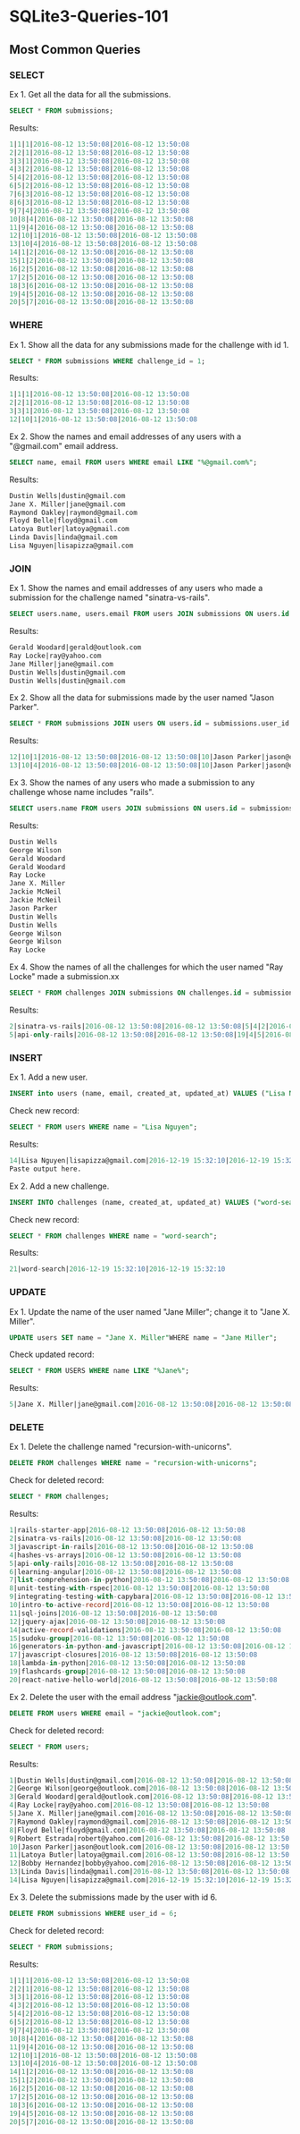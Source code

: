# SQLite3-Queries-101
## Most Common Queries

### SELECT

Ex 1. Get all the data for all the submissions.

  ```sql
SELECT * FROM submissions;
```
Results:
  ```sql
1|1|1|2016-08-12 13:50:08|2016-08-12 13:50:08
2|2|1|2016-08-12 13:50:08|2016-08-12 13:50:08
3|3|1|2016-08-12 13:50:08|2016-08-12 13:50:08
4|3|2|2016-08-12 13:50:08|2016-08-12 13:50:08
5|4|2|2016-08-12 13:50:08|2016-08-12 13:50:08
6|5|2|2016-08-12 13:50:08|2016-08-12 13:50:08
7|6|3|2016-08-12 13:50:08|2016-08-12 13:50:08
8|6|3|2016-08-12 13:50:08|2016-08-12 13:50:08
9|7|4|2016-08-12 13:50:08|2016-08-12 13:50:08
10|8|4|2016-08-12 13:50:08|2016-08-12 13:50:08
11|9|4|2016-08-12 13:50:08|2016-08-12 13:50:08
12|10|1|2016-08-12 13:50:08|2016-08-12 13:50:08
13|10|4|2016-08-12 13:50:08|2016-08-12 13:50:08
14|1|2|2016-08-12 13:50:08|2016-08-12 13:50:08
15|1|2|2016-08-12 13:50:08|2016-08-12 13:50:08
16|2|5|2016-08-12 13:50:08|2016-08-12 13:50:08
17|2|5|2016-08-12 13:50:08|2016-08-12 13:50:08
18|3|6|2016-08-12 13:50:08|2016-08-12 13:50:08
19|4|5|2016-08-12 13:50:08|2016-08-12 13:50:08
20|5|7|2016-08-12 13:50:08|2016-08-12 13:50:08
```
### WHERE

Ex 1. Show all the data for any submissions made for the challenge with id 1.
  ```sql
SELECT * FROM submissions WHERE challenge_id = 1;
```
Results:
  ```sql
1|1|1|2016-08-12 13:50:08|2016-08-12 13:50:08
2|2|1|2016-08-12 13:50:08|2016-08-12 13:50:08
3|3|1|2016-08-12 13:50:08|2016-08-12 13:50:08
12|10|1|2016-08-12 13:50:08|2016-08-12 13:50:08
```
Ex 2. Show the names and email addresses of any users with a "@gmail.com" email address.
  ```sql
SELECT name, email FROM users WHERE email LIKE "%@gmail.com%";
```
Results:
  ```sql
Dustin Wells|dustin@gmail.com
Jane X. Miller|jane@gmail.com
Raymond Oakley|raymond@gmail.com
Floyd Belle|floyd@gmail.com
Latoya Butler|latoya@gmail.com
Linda Davis|linda@gmail.com
Lisa Nguyen|lisapizza@gmail.com
```
### JOIN

Ex 1. Show the names and email addresses of any users who made a submission for the challenge named "sinatra-vs-rails".
  ```sql
SELECT users.name, users.email FROM users JOIN submissions ON users.id = submissions.user_id JOIN challenges ON challenge_id = challenges.id WHERE challenges.name LIKE '%sinatra-vs-rails%';
```
Results:
  ```sql
Gerald Woodard|gerald@outlook.com
Ray Locke|ray@yahoo.com
Jane Miller|jane@gmail.com
Dustin Wells|dustin@gmail.com
Dustin Wells|dustin@gmail.com
```
Ex 2. Show all the data for submissions made by the user named "Jason Parker".
  ```sql
SELECT * FROM submissions JOIN users ON users.id = submissions.user_id WHERE users.name = 'Jason Parker';
```
Results:
  ```sql
12|10|1|2016-08-12 13:50:08|2016-08-12 13:50:08|10|Jason Parker|jason@outlook.com|2016-08-12 13:50:08|2016-08-12 13:50:08
13|10|4|2016-08-12 13:50:08|2016-08-12 13:50:08|10|Jason Parker|jason@outlook.com|2016-08-12 13:50:08|2016-08-12 13:50:08
```
Ex 3. Show the names of any users who made a submission to any challenge whose name includes "rails".
  ```sql
SELECT users.name FROM users JOIN submissions ON users.id = submissions.user_id JOIN challenges ON challenge_id = challenges.id WHERE challenges.name LIKE '%rails%';
```
Results:
  ```sql
Dustin Wells
George Wilson
Gerald Woodard
Gerald Woodard
Ray Locke
Jane X. Miller
Jackie McNeil
Jackie McNeil
Jason Parker
Dustin Wells
Dustin Wells
George Wilson
George Wilson
Ray Locke
```
Ex 4. Show the names of all the challenges for which the user named "Ray Locke" made a submission.xx
  ```sql
SELECT * FROM challenges JOIN submissions ON challenges.id = submissions.challenge_id JOIN users ON submissions.user_id = users.id WHERE users.name = 'Ray Locke';
```
Results:
  ```sql
2|sinatra-vs-rails|2016-08-12 13:50:08|2016-08-12 13:50:08|5|4|2|2016-08-12 13:50:08|2016-08-12 13:50:08|4|Ray Locke|ray@yahoo.com|2016-08-12 13:50:08|2016-08-12 13:50:08
5|api-only-rails|2016-08-12 13:50:08|2016-08-12 13:50:08|19|4|5|2016-08-12 13:50:08|2016-08-12 13:50:08|4|Ray Locke|ray@yahoo.com|2016-08-12 13:50:08|2016-08-12 13:50:08
```
### INSERT

Ex 1. Add a new user.
  ```sql
INSERT into users (name, email, created_at, updated_at) VALUES ("Lisa Nguyen", "lisapizza@gmail.com", "2016-12-19 15:32:10", "2016-12-19 15:32:10");
```
Check new record:
  ```sql
SELECT * FROM users WHERE name = "Lisa Nguyen";
```
Results:
  ```sql
14|Lisa Nguyen|lisapizza@gmail.com|2016-12-19 15:32:10|2016-12-19 15:32:10
Paste output here.
```

Ex 2. Add a new challenge.
  ```sql
INSERT INTO challenges (name, created_at, updated_at) VALUES ("word-search", "2016-12-19 15:32:10", "2016-12-19 15:32:10");
```
Check new record:
  ```sql
SELECT * FROM challenges WHERE name = "word-search";
```
Results:
  ```sql
21|word-search|2016-12-19 15:32:10|2016-12-19 15:32:10
```
### UPDATE

Ex 1. Update the name of the user named "Jane Miller"; change it to "Jane X. Miller".

  ```sql
UPDATE users SET name = "Jane X. Miller"WHERE name = "Jane Miller";
```
Check updated record:
  ```sql
SELECT * FROM USERS WHERE name LIKE "%Jane%";
```
Results:
  ```sql
5|Jane X. Miller|jane@gmail.com|2016-08-12 13:50:08|2016-08-12 13:50:08
```
### DELETE

Ex 1. Delete the challenge named "recursion-with-unicorns".
  ```sql
DELETE FROM challenges WHERE name = "recursion-with-unicorns";
```
Check for deleted record:
  ```sql
SELECT * FROM challenges;
```
Results:
  ```sql
1|rails-starter-app|2016-08-12 13:50:08|2016-08-12 13:50:08
2|sinatra-vs-rails|2016-08-12 13:50:08|2016-08-12 13:50:08
3|javascript-in-rails|2016-08-12 13:50:08|2016-08-12 13:50:08
4|hashes-vs-arrays|2016-08-12 13:50:08|2016-08-12 13:50:08
5|api-only-rails|2016-08-12 13:50:08|2016-08-12 13:50:08
6|learning-angular|2016-08-12 13:50:08|2016-08-12 13:50:08
7|list-comprehension-in-python|2016-08-12 13:50:08|2016-08-12 13:50:08
8|unit-testing-with-rspec|2016-08-12 13:50:08|2016-08-12 13:50:08
9|integrating-testing-with-capybara|2016-08-12 13:50:08|2016-08-12 13:50:08
10|intro-to-active-record|2016-08-12 13:50:08|2016-08-12 13:50:08
11|sql-joins|2016-08-12 13:50:08|2016-08-12 13:50:08
12|jquery-ajax|2016-08-12 13:50:08|2016-08-12 13:50:08
14|active-record-validations|2016-08-12 13:50:08|2016-08-12 13:50:08
15|sudoku-group|2016-08-12 13:50:08|2016-08-12 13:50:08
16|generators-in-python-and-javascript|2016-08-12 13:50:08|2016-08-12 13:50:08
17|javascript-closures|2016-08-12 13:50:08|2016-08-12 13:50:08
18|lambda-in-python|2016-08-12 13:50:08|2016-08-12 13:50:08
19|flashcards-group|2016-08-12 13:50:08|2016-08-12 13:50:08
20|react-native-hello-world|2016-08-12 13:50:08|2016-08-12 13:50:08
```

Ex 2. Delete the user with the email address "jackie@outlook.com".
  ```sql
DELETE FROM users WHERE email = "jackie@outlook.com";
```
Check for deleted record:
  ```sql
SELECT * FROM users;
```
Results:
  ```sql
1|Dustin Wells|dustin@gmail.com|2016-08-12 13:50:08|2016-08-12 13:50:08
2|George Wilson|george@outlook.com|2016-08-12 13:50:08|2016-08-12 13:50:08
3|Gerald Woodard|gerald@outlook.com|2016-08-12 13:50:08|2016-08-12 13:50:08
4|Ray Locke|ray@yahoo.com|2016-08-12 13:50:08|2016-08-12 13:50:08
5|Jane X. Miller|jane@gmail.com|2016-08-12 13:50:08|2016-08-12 13:50:08
7|Raymond Oakley|raymond@gmail.com|2016-08-12 13:50:08|2016-08-12 13:50:08
8|Floyd Belle|floyd@gmail.com|2016-08-12 13:50:08|2016-08-12 13:50:08
9|Robert Estrada|robert@yahoo.com|2016-08-12 13:50:08|2016-08-12 13:50:08
10|Jason Parker|jason@outlook.com|2016-08-12 13:50:08|2016-08-12 13:50:08
11|Latoya Butler|latoya@gmail.com|2016-08-12 13:50:08|2016-08-12 13:50:08
12|Bobby Hernandez|bobby@yahoo.com|2016-08-12 13:50:08|2016-08-12 13:50:08
13|Linda Davis|linda@gmail.com|2016-08-12 13:50:08|2016-08-12 13:50:08
14|Lisa Nguyen|lisapizza@gmail.com|2016-12-19 15:32:10|2016-12-19 15:32:10
```

Ex 3. Delete the submissions made by the user with id 6.
  ```sql
DELETE FROM submissions WHERE user_id = 6;
```
Check for deleted record:
  ```sql
SELECT * FROM submissions;
```
Results:
  ```sql
1|1|1|2016-08-12 13:50:08|2016-08-12 13:50:08
2|2|1|2016-08-12 13:50:08|2016-08-12 13:50:08
3|3|1|2016-08-12 13:50:08|2016-08-12 13:50:08
4|3|2|2016-08-12 13:50:08|2016-08-12 13:50:08
5|4|2|2016-08-12 13:50:08|2016-08-12 13:50:08
6|5|2|2016-08-12 13:50:08|2016-08-12 13:50:08
9|7|4|2016-08-12 13:50:08|2016-08-12 13:50:08
10|8|4|2016-08-12 13:50:08|2016-08-12 13:50:08
11|9|4|2016-08-12 13:50:08|2016-08-12 13:50:08
12|10|1|2016-08-12 13:50:08|2016-08-12 13:50:08
13|10|4|2016-08-12 13:50:08|2016-08-12 13:50:08
14|1|2|2016-08-12 13:50:08|2016-08-12 13:50:08
15|1|2|2016-08-12 13:50:08|2016-08-12 13:50:08
16|2|5|2016-08-12 13:50:08|2016-08-12 13:50:08
17|2|5|2016-08-12 13:50:08|2016-08-12 13:50:08
18|3|6|2016-08-12 13:50:08|2016-08-12 13:50:08
19|4|5|2016-08-12 13:50:08|2016-08-12 13:50:08
20|5|7|2016-08-12 13:50:08|2016-08-12 13:50:08
```
